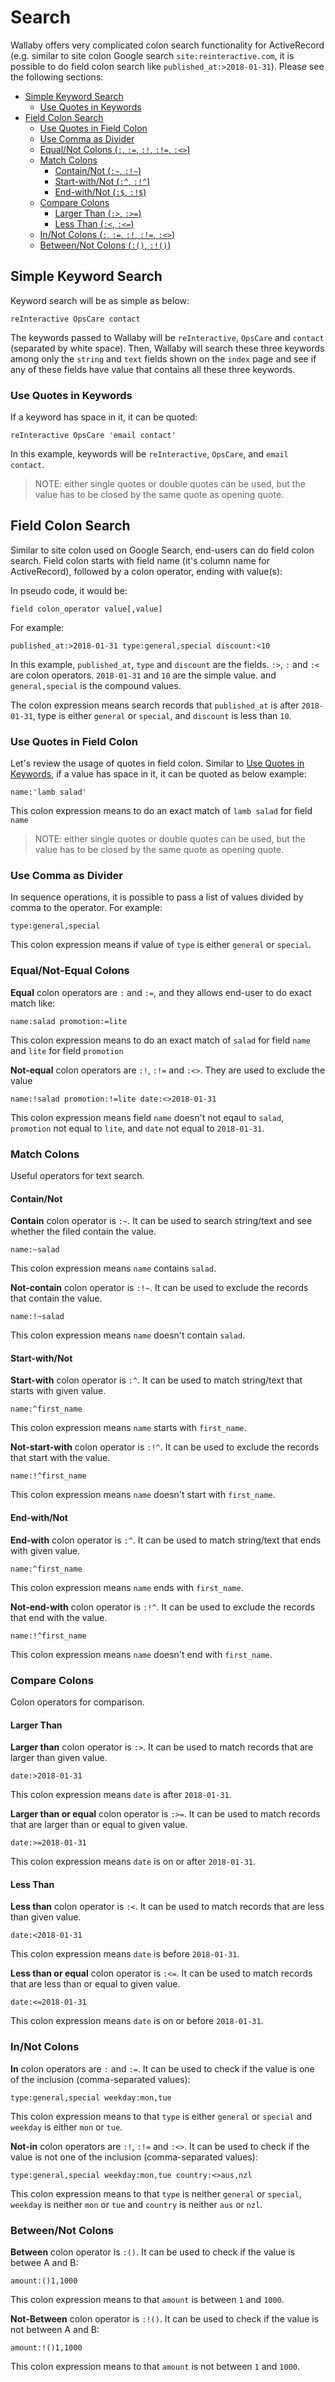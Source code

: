 # Search

Wallaby offers very complicated colon search functionality for ActiveRecord (e.g. similar to site colon Google search `site:reinteractive.com`, it is possible to do field colon search like `published_at:>2018-01-31`). Please see the following sections:

- [Simple Keyword Search](#simple-keyword-search)
  - [Use Quotes in Keywords](#use-quotes-in-keywords)
- [Field Colon Search](#simple-field-colon-search)
  - [Use Quotes in Field Colon](#use-quotes-in-field-colon)
  - [Use Comma as Divider](#use-comma-as-divider)
  - [Equal/Not Colons (`:`, `:=`, `:!`, `:!=`, `:<>`)](#equalnot-colons)
  - [Match Colons](#match-colons)
    - [Contain/Not (`:~`, `:!~`)](#containnot)
    - [Start-with/Not (`:^`, `:!^`)](#start-withnot)
    - [End-with/Not (`:$`, `:!$`)](#end-withnot)
  - [Compare Colons](#compare-colons)
    - [Larger Than (`:>`, `:>=`)](#larger-than)
    - [Less Than (`:<`, `:<=`)](#less-than)
  - [In/Not Colons (`:`, `:=`, `:!`, `:!=`, `:<>`)](#innot-colons)
  - [Between/Not Colons (`:()`, `:!()`)](#betweennot-colons)

## Simple Keyword Search

Keyword search will be as simple as below:

```
reInteractive OpsCare contact
```

The keywords passed to Wallaby will be `reInteractive`, `OpsCare` and `contact` (separated by white space).
Then, Wallaby will search these three keywords among only the `string` and `text` fields shown on the `index` page and see if any of these fields have value that contains all these three keywords.

### Use Quotes in Keywords

If a keyword has space in it, it can be quoted:

```
reInteractive OpsCare 'email contact'
```

In this example, keywords will be `reInteractive`, `OpsCare`, and `email contact`.

> NOTE: either single quotes or double quotes can be used, but the value has to be closed by the same quote as opening quote.

## Field Colon Search

Similar to site colon used on Google Search, end-users can do field colon search. Field colon starts with field name (it's column name for ActiveRecord), followed by a colon operator, ending with value(s):

In pseudo code, it would be:

```
field colon_operator value[,value]
```

For example:

```
published_at:>2018-01-31 type:general,special discount:<10
```

In this example, `published_at`, `type` and `discount` are the fields. `:>`, `:` and `:<` are colon operators. `2018-01-31` and `10` are the simple value. and `general,special` is the compound values.

The colon expression means search records that `published_at` is after `2018-01-31`, type is either `general` or `special`, and `discount` is less than `10`.

### Use Quotes in Field Colon

Let's review the usage of quotes in field colon. Similar to [Use Quotes in Keywords](#use-quotes-in-keywords), if a value has space in it, it can be quoted as below example:

```
name:'lamb salad'
```

This colon expression means to do an exact match of `lamb salad` for field `name`

> NOTE: either single quotes or double quotes can be used, but the value has to be closed by the same quote as opening quote.

### Use Comma as Divider

In sequence operations, it is possible to pass a list of values divided by comma to the operator. For example:

```
type:general,special
```

This colon expression means if value of `type` is either `general` or `special`.

### Equal/Not-Equal Colons

**Equal** colon operators are `:` and `:=`, and they allows end-user to do exact match like:

```
name:salad promotion:=lite
```

This colon expression means to do an exact match of `salad` for field `name` and `lite` for field `promotion`

**Not-equal** colon operators are `:!`, `:!=` and `:<>`. They are used to exclude the value

```
name:!salad promotion:!=lite date:<>2018-01-31
```

This colon expression means field `name` doesn't not eqaul to `salad`, `promotion` not equal to `lite`, and `date` not equal to `2018-01-31`.

### Match Colons

Useful operators for text search.

#### Contain/Not

**Contain** colon operator is `:~`. It can be used to search string/text and see whether the filed contain the value.

```
name:~salad
```

This colon expression means `name` contains `salad`.

**Not-contain** colon operator is `:!~`. It can be used to exclude the records that contain the value.

```
name:!~salad
```

This colon expression means `name` doesn't contain `salad`.

#### Start-with/Not

**Start-with** colon operator is `:^`. It can be used to match string/text that starts with given value.

```
name:^first_name
```

This colon expression means `name` starts with `first_name`.

**Not-start-with** colon operator is `:!^`. It can be used to exclude the records that start with the value.

```
name:!^first_name
```

This colon expression means `name` doesn't start with `first_name`.

#### End-with/Not

**End-with** colon operator is `:^`. It can be used to match string/text that ends with given value.

```
name:^first_name
```

This colon expression means `name` ends with `first_name`.

**Not-end-with** colon operator is `:!^`. It can be used to exclude the records that end with the value.

```
name:!^first_name
```

This colon expression means `name` doesn't end with `first_name`.

### Compare Colons

Colon operators for comparison.

#### Larger Than

**Larger than** colon operator is `:>`. It can be used to match records that are larger than given value.

```
date:>2018-01-31
```

This colon expression means `date` is after `2018-01-31`.

**Larger than or equal** colon operator is `:>=`. It can be used to match records that are larger than or equal to given value.

```
date:>=2018-01-31
```

This colon expression means `date` is on or after `2018-01-31`.

#### Less Than

**Less than** colon operator is `:<`. It can be used to match records that are less than given value.

```
date:<2018-01-31
```

This colon expression means `date` is before `2018-01-31`.

**Less than or equal** colon operator is `:<=`. It can be used to match records that are less than or equal to given value.

```
date:<=2018-01-31
```

This colon expression means `date` is on or before `2018-01-31`.

### In/Not Colons

**In** colon operators are `:` and `:=`. It can be used to check if the value is one of the inclusion (comma-separated values):

```
type:general,special weekday:mon,tue
```

This colon expression means to that `type` is either `general` or `special` and `weekday` is either `mon` or `tue`.

**Not-in** colon operators are `:!`, `:!=` and `:<>`. It can be used to check if the value is not one of the inclusion (comma-separated values):

```
type:general,special weekday:mon,tue country:<>aus,nzl
```

This colon expression means to that `type` is neither `general` or `special`, `weekday` is neither `mon` or `tue` and `country` is neither `aus` or `nzl`.

### Between/Not Colons

**Between** colon operator is `:()`. It can be used to check if the value is betwee A and B:

```
amount:()1,1000
```

This colon expression means to that `amount` is between `1` and `1000`.

**Not-Between** colon operator is `:!()`. It can be used to check if the value is not between A and B:

```
amount:!()1,1000
```

This colon expression means to that `amount` is not between `1` and `1000`.

